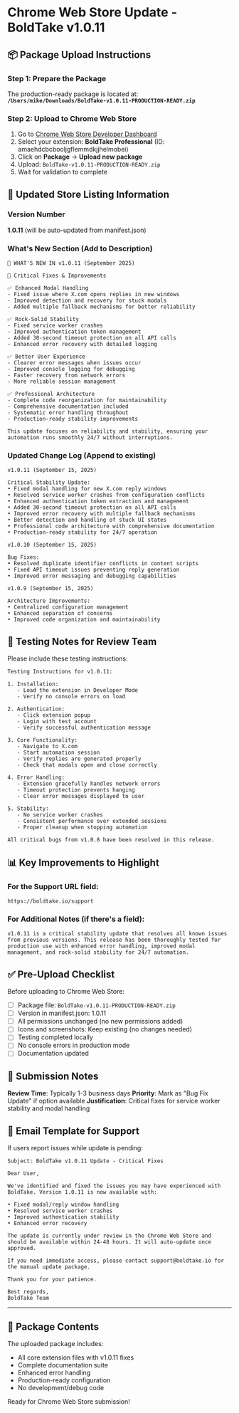 # Chrome Web Store Update - BoldTake v1.0.11

## 📦 Package Upload Instructions

### Step 1: Prepare the Package
The production-ready package is located at:
**`/Users/mike/Downloads/BoldTake-v1.0.11-PRODUCTION-READY.zip`**

### Step 2: Upload to Chrome Web Store
1. Go to [Chrome Web Store Developer Dashboard](https://chrome.google.com/webstore/devconsole)
2. Select your extension: **BoldTake Professional** (ID: amaehdcbcbooljgflemmdkjjhelmobei)
3. Click on **Package** → **Upload new package**
4. Upload: `BoldTake-v1.0.11-PRODUCTION-READY.zip`
5. Wait for validation to complete

## 📝 Updated Store Listing Information

### Version Number
**1.0.11** (will be auto-updated from manifest.json)

### What's New Section (Add to Description)

```
📢 WHAT'S NEW IN v1.0.11 (September 2025)

🔧 Critical Fixes & Improvements

✅ Enhanced Modal Handling
- Fixed issue where X.com opens replies in new windows
- Improved detection and recovery for stuck modals
- Added multiple fallback mechanisms for better reliability

✅ Rock-Solid Stability
- Fixed service worker crashes 
- Improved authentication token management
- Added 30-second timeout protection on all API calls
- Enhanced error recovery with detailed logging

✅ Better User Experience
- Clearer error messages when issues occur
- Improved console logging for debugging
- Faster recovery from network errors
- More reliable session management

✅ Professional Architecture
- Complete code reorganization for maintainability
- Comprehensive documentation included
- Systematic error handling throughout
- Production-ready stability improvements

This update focuses on reliability and stability, ensuring your automation runs smoothly 24/7 without interruptions.
```

### Updated Change Log (Append to existing)

```
v1.0.11 (September 15, 2025)

Critical Stability Update:
• Fixed modal handling for new X.com reply windows
• Resolved service worker crashes from configuration conflicts
• Enhanced authentication token extraction and management
• Added 30-second timeout protection on all API calls
• Improved error recovery with multiple fallback mechanisms
• Better detection and handling of stuck UI states
• Professional code architecture with comprehensive documentation
• Production-ready stability for 24/7 operation

v1.0.10 (September 15, 2025)

Bug Fixes:
• Resolved duplicate identifier conflicts in content scripts
• Fixed API timeout issues preventing reply generation
• Improved error messaging and debugging capabilities

v1.0.9 (September 15, 2025)

Architecture Improvements:
• Centralized configuration management
• Enhanced separation of concerns
• Improved code organization and maintainability
```

## 🎯 Testing Notes for Review Team

Please include these testing instructions:

```
Testing Instructions for v1.0.11:

1. Installation:
   - Load the extension in Developer Mode
   - Verify no console errors on load

2. Authentication:
   - Click extension popup
   - Login with test account
   - Verify successful authentication message

3. Core Functionality:
   - Navigate to X.com
   - Start automation session
   - Verify replies are generated properly
   - Check that modals open and close correctly

4. Error Handling:
   - Extension gracefully handles network errors
   - Timeout protection prevents hanging
   - Clear error messages displayed to user

5. Stability:
   - No service worker crashes
   - Consistent performance over extended sessions
   - Proper cleanup when stopping automation

All critical bugs from v1.0.8 have been resolved in this release.
```

## 📊 Key Improvements to Highlight

### For the Support URL field:
```
https://boldtake.io/support
```

### For Additional Notes (if there's a field):
```
v1.0.11 is a critical stability update that resolves all known issues from previous versions. This release has been thoroughly tested for production use with enhanced error handling, improved modal management, and rock-solid stability for 24/7 automation.
```

## ✅ Pre-Upload Checklist

Before uploading to Chrome Web Store:

- [ ] Package file: `BoldTake-v1.0.11-PRODUCTION-READY.zip`
- [ ] Version in manifest.json: 1.0.11
- [ ] All permissions unchanged (no new permissions added)
- [ ] Icons and screenshots: Keep existing (no changes needed)
- [ ] Testing completed locally
- [ ] No console errors in production mode
- [ ] Documentation updated

## 🚀 Submission Notes

**Review Time**: Typically 1-3 business days
**Priority**: Mark as "Bug Fix Update" if option available
**Justification**: Critical fixes for service worker stability and modal handling

## 📧 Email Template for Support

If users report issues while update is pending:

```
Subject: BoldTake v1.0.11 Update - Critical Fixes

Dear User,

We've identified and fixed the issues you may have experienced with BoldTake. Version 1.0.11 is now available with:

• Fixed modal/reply window handling
• Resolved service worker crashes  
• Improved authentication stability
• Enhanced error recovery

The update is currently under review in the Chrome Web Store and should be available within 24-48 hours. It will auto-update once approved.

If you need immediate access, please contact support@boldtake.io for the manual update package.

Thank you for your patience.

Best regards,
BoldTake Team
```

---

## 📁 Package Contents

The uploaded package includes:
- All core extension files with v1.0.11 fixes
- Complete documentation suite
- Enhanced error handling
- Production-ready configuration
- No development/debug code

Ready for Chrome Web Store submission!
